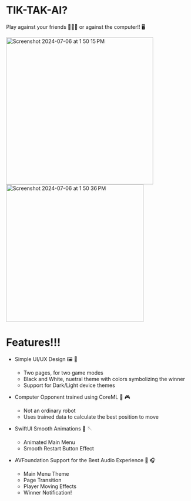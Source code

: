 # TIK-TAK-AI?

Play against your friends 🙋🏽‍♂️ or against the computer!! 🖥️

<img width="400" alt="Screenshot 2024-07-06 at 1 50 15 PM" src="https://github.com/natedoesthings/TicTacToeApp/assets/123054755/9f352387-a3b0-4e41-b5f9-7bfc362efa19">

<img width="374" alt="Screenshot 2024-07-06 at 1 50 36 PM" src="https://github.com/natedoesthings/TicTacToeApp/assets/123054755/0ac6a361-2a4f-4cf8-bf9c-31ddbedae4c2">


# Features!!!

- Simple UI/UX Design 🖼️ 🎨
  - Two pages, for two game modes
  - Black and White, nuetral theme with colors symbolizing the winner
  - Support for Dark/Light device themes

- Computer Opponent trained using CoreML 🤖 🎮
  - Not an ordinary robot
  - Uses trained data to calculate the best position to move
    
- SwiftUI Smooth Animations 🦋 🪡
  - Animated Main Menu
  - Smooth Restart Button Effect
    
- AVFoundation Support for the Best Audio Experience 🎼 🎧
  - Main Menu Theme
  - Page Transition
  - Player Moving Effects
  - Winner Notification!
